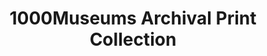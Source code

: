 ---
title: "1000Museums Archival Print Collection"
url: /seattle/1000museums-archival-print-collection/
shop: art
---